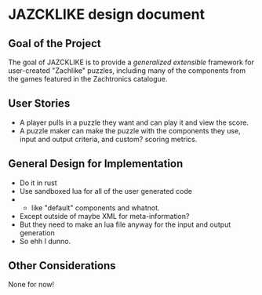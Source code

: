 # JAZCKLIKE design document

## Goal of the Project

 The goal of JAZCKLIKE is to provide a *generalized* *extensible* framework for user-created "Zachlike" puzzles, including many of the components from the games featured in the Zachtronics catalogue.

## User Stories

 - A player pulls in a puzzle they want and can play it and view the score. 
 - A puzzle maker can make the puzzle with the components they use, input and output criteria, and custom? scoring metrics. 

## General Design for Implementation

 - Do it in rust
 - Use sandboxed lua for all of the user generated code
 - + like "default" components and whatnot. 
 - Except outside of maybe XML for meta-information?
 - But they need to make an lua file anyway for the input and output generation
 - So ehh I dunno.
## Other Considerations

None for now!